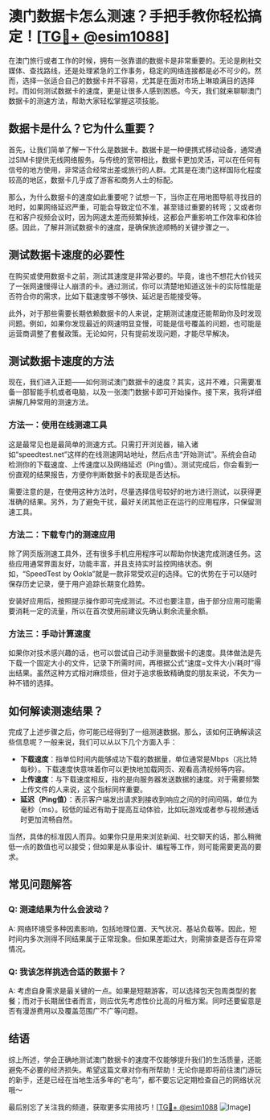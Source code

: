# 澳门数据卡怎么测速？手把手教你轻松搞定！[[TG💪+ @esim1088](https://t.me/s/esim1088)]

在澳门旅行或者工作的时候，拥有一张靠谱的数据卡是非常重要的。无论是刷社交媒体、查找路线，还是处理紧急的工作事务，稳定的网络连接都是必不可少的。然而，选择一张适合自己的数据卡并不容易，尤其是在面对市场上琳琅满目的选择时。而如何测试数据卡的速度，更是让很多人感到困惑。今天，我们就来聊聊澳门数据卡的测速方法，帮助大家轻松掌握这项技能。

## 数据卡是什么？它为什么重要？

首先，让我们简单了解一下什么是数据卡。数据卡是一种便携式移动设备，通常通过SIM卡提供无线网络服务。与传统的宽带相比，数据卡更加灵活，可以在任何有信号的地方使用，非常适合经常出差或旅行的人群。尤其是在澳门这样国际化程度较高的地区，数据卡几乎成了游客和商务人士的标配。

那么，为什么数据卡的速度如此重要呢？试想一下，当你正在用地图导航寻找目的地时，如果网络延迟严重，可能会导致定位不准，甚至错过重要的转弯；又或者你在和客户视频会议时，因为网速太差而频繁掉线，这都会严重影响工作效率和体验感。因此，了解并测试数据卡的速度，是确保旅途顺畅的关键步骤之一。

## 测试数据卡速度的必要性

在购买或使用数据卡之前，测试其速度是非常必要的。毕竟，谁也不想花大价钱买了一张网速慢得让人崩溃的卡。通过测试，你可以清楚地知道这张卡的实际性能是否符合你的需求，比如下载速度够不够快、延迟是否能接受等。

此外，对于那些需要长期依赖数据卡的人来说，定期测试速度还能帮助你及时发现问题。例如，如果你发现最近的网速明显变慢，可能是信号覆盖的问题，也可能是运营商调整了套餐政策。无论如何，只有提前发现问题，才能尽早解决。

## 测试数据卡速度的方法

现在，我们进入正题——如何测试澳门数据卡的速度？其实，这并不难，只需要准备一部智能手机或者电脑，以及一张澳门数据卡即可开始操作。接下来，我将详细讲解几种常用的测速方法。

### 方法一：使用在线测速工具

这是最常见也是最简单的测速方式。只需打开浏览器，输入诸如“speedtest.net”这样的在线测速网站地址，然后点击“开始测试”。系统会自动检测你的下载速度、上传速度以及网络延迟（Ping值）。测试完成后，你会看到一份直观的结果报告，方便你判断数据卡的表现是否达标。

需要注意的是，在使用这种方法时，尽量选择信号较好的地方进行测试，以获得更准确的结果。另外，为了避免干扰，最好关闭其他正在运行的应用程序，只保留测速工具。

### 方法二：下载专门的测速应用

除了网页版测速工具外，还有很多手机应用程序可以帮助你快速完成测速任务。这些应用通常界面友好，功能丰富，并且支持实时监控网络状态。例如，“SpeedTest by Ookla”就是一款非常受欢迎的选择。它的优势在于可以随时保存历史记录，便于用户追踪长期变化趋势。

安装好应用后，按照提示操作即可完成测试。不过也要注意，由于部分应用可能需要消耗一定的流量，所以在首次使用前建议先确认剩余流量余额。

### 方法三：手动计算速度

如果你对技术感兴趣的话，也可以尝试自己动手测量数据卡的速度。具体做法是先下载一个固定大小的文件，记录下所需时间，再根据公式“速度=文件大小/耗时”得出结果。虽然这种方式相对麻烦些，但对于追求极致精确度的朋友来说，不失为一种不错的选择。

## 如何解读测速结果？

完成了上述步骤之后，你可能已经得到了一组测速数据。那么，该如何正确解读这些信息呢？一般来说，我们可以从以下几个方面入手：

- **下载速度**：指单位时间内能够成功下载的数据量，单位通常是Mbps（兆比特每秒）。下载速度快意味着你可以更快地加载网页、观看高清视频等内容。
- **上传速度**：与下载速度相反，指的是向服务器发送数据的速度。对于需要频繁上传文件的人来说，这个指标同样重要。
- **延迟（Ping值）**：表示客户端发出请求到接收到响应之间的时间间隔，单位为毫秒（ms）。较低的延迟有助于提高互动体验，比如玩游戏或者参与视频通话时更加流畅自然。

当然，具体的标准因人而异。如果你只是用来浏览新闻、社交聊天的话，那么稍微低一点的数值也可以接受；但如果是从事设计、编程等工作，则可能需要更高的要求。

## 常见问题解答

### Q: 测速结果为什么会波动？
A: 网络环境受多种因素影响，包括地理位置、天气状况、基站负载等。因此，短时间内多次测得不同结果属于正常现象。但如果差距过大，则需排查是否存在异常情况。

### Q: 我该怎样挑选合适的数据卡？
A: 考虑自身需求是最关键的一点。如果是短期游客，可以选择包天包周类型的套餐；而对于长期居住者而言，则应优先考虑性价比高的月租方案。同时还要留意是否有漫游费用以及覆盖范围广不广等问题。

## 结语

综上所述，学会正确地测试澳门数据卡的速度不仅能够提升我们的生活质量，还能避免不必要的经济损失。希望这篇文章对你有所帮助！无论你是即将前往澳门游玩的新手，还是已经在当地生活多年的“老鸟”，都不要忘记定期检查自己的网络状况哦～

最后别忘了关注我的频道，获取更多实用技巧！[[TG💪+ @esim1088](https://t.me/s/esim1088) ![Image](https://i.postimg.cc/4NQfJmqS/Snipaste-2025-05-13-00-14-12.png)]